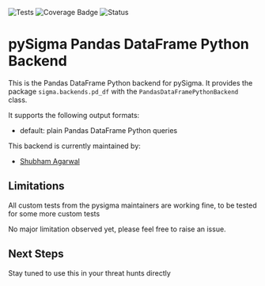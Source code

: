 ![Tests](https://github.com/blue-playground/pySigma-backend-pd_df/actions/workflows/test.yml/badge.svg)
![Coverage Badge](https://img.shields.io/endpoint?url=https://gist.github.com/blue-playground/6a82669d19cf6e946aae0a9c9f046ff5/raw/test.json)
![Status](https://img.shields.io/badge/Status-pre--release-orange)


# pySigma Pandas DataFrame Python Backend

This is the Pandas DataFrame Python backend for pySigma. It provides the package `sigma.backends.pd_df` with the `PandasDataFramePythonBackend` class.

It supports the following output formats:

* default: plain Pandas DataFrame Python queries

This backend is currently maintained by:

* [Shubham Agarwal](https://github.com/blue-playground/)

## Limitations

All custom tests from the pysigma maintainers are working fine, to be tested for some more custom tests

No major limitation observed yet, please feel free to raise an issue.

## Next Steps

Stay tuned to use this in your threat hunts directly